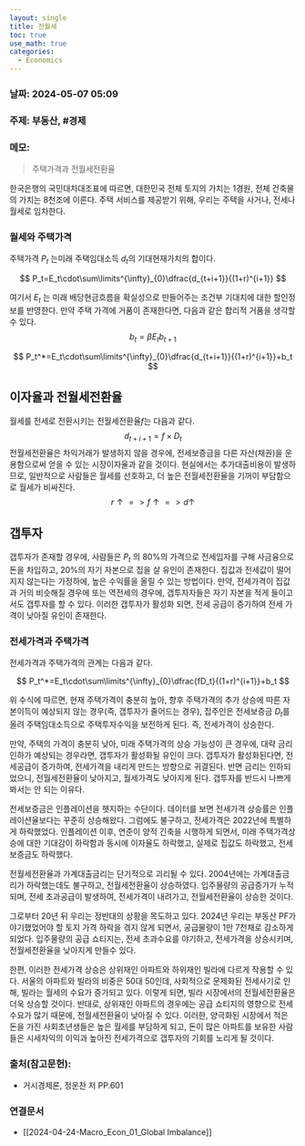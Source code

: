 ```yaml
---
layout: single
title: 전월세
toc: true
use_math: true
categories:
  - Economics
---
```



### 날짜: 2024-05-07 05:09

### 주제: 부동산, #경제 

### 메모:
>주택가격과 전월세전환율

한국은행의 국민대차대조표에 따르면, 대한민국 전체 토지의 가치는 1경원, 전체 건축물의 가치는 8천조에 이른다. 주택 서비스를 제공받기 위해, 우리는 주택을 사거나, 전세나 월세로 임차한다. 

### 월세와 주택가격

주택가격 $P_t$ 는미래 주택임대소득 $d_t$의 기대현재가치의 합이다.

$$
P_t=E_t\cdot\sum\limits^{\infty}_{0}\dfrac{d_{t+i+1}}{(1+r)^{i+1}}
$$

여기서 $E_t$ 는 미래 배당현금흐름을 확실성으로 만들어주는 조건부 기대치에 대한 할인정보를 반영한다. 만약 주택 가격에 거품이 존재한다면, 다음과 같은 합리적 거품을 생각할 수 있다.
$$
b_{t} = \beta E_tb_{t+1}
$$

$$
P_t^*=E_t\cdot\sum\limits^{\infty}_{0}\dfrac{d_{t+i+1}}{(1+r)^{i+1}}+b_t
$$

## 이자율과 전월세전환율 

월세를 전세로 전환시키는 전월세전환율$f$는 다음과 같다.
$$
d_{t+i+1}=f\times D_t
$$
전월세전환율은 차익거래가 발생하지 않을 경우에, 전세보증금을 다른 자산(채권)을 운용함으로써 얻을 수 있는 시장이자율과 같을 것이다. 현실에서는 추가대출비용이 발생하므로, 일반적으로 사람들은 월세를 선호하고, 더 높은 전월세전환율을 기꺼이 부담함으로 월세가 비싸진다.
$$r\uparrow =>f\uparrow => d\uparrow$$

## 갭투자
갭투자가 존재할 경우에, 사람들은 $P_t$ 의 80%의 가격으로 전세입자를 구해 사금융으로 돈을 차입하고, 20%의 자기 자본으로 집을 살 유인이 존재한다. 집값과 전세값이 떨어지지 않는다는 가정하에, 높은 수익률을 올릴 수 있는 방법이다. 만약, 전세가격이 집값과 거의 비슷해질 경우에 또는 역전세의 경우에, 갭투자자들은 자기 자본을 적게 들이고서도 갭투자를 할 수 있다. 이러한 갭투자가 활성화 되면, 전세 공급이 증가하여 전세 가격이 낮아질 유인이 존재한다. 

### 전세가격과 주택가격 

전세가격과 주택가격의 관계는 다음과 같다.

$$
P_t^*=E_t\cdot\sum\limits^{\infty}_{0}\dfrac{fD_t}{(1+r)^{i+1}}+b_t
$$

위 수식에 따르면, 현재 주택가격이 충분히 높아, 향후 주택가격의 추가 상승에 따른 자본이득이 예상되지 않는 경우(즉, 갭투자가 줄어드는 경우), 집주인은 전세보증금 $D_t$를 올려 주택임대소득으로 주택투자수익을 보전하게 된다. 즉, 전세가격이 상승한다.

만약, 주택의 가격이 충분히 낮아, 미래 주택가격의 상승 가능성이 큰 경우에, 대략 금리 인하가 예상되는 경우라면, 갭투자가 활성화될 유인이 크다. 갭투자가 활성화된다면, 전세공급이 증가하여, 전세가격을 내리게 만드는 방향으로 귀결된다. 반면 금리는 인하되었으니, 전월세전환율이 낮아지고, 월세가격도 낮아지게 된다. 갭투자를 반드시 나쁘게 봐서는 안 되는 이유다.

전세보증금은 인플레이션을 헷지하는 수단이다. 데이터를 보면 전세가격 상승률은 인플레이션율보다는 꾸준히 상승해왔다. 그럼에도 불구하고, 전세가격은 2022년에 특별하게 하락했었다. 인플레이션 이후, 연준이 양적 긴축을 시행하게 되면서, 미래 주택가격상승에 대한 기대감이 하락함과 동시에 이자율도 하락했고, 실제로 집값도 하락했고, 전세보증금도 하락했다. 


전월세전환율과 가계대출금리는 단기적으로 괴리될 수 있다.
2004년에는 가계대출금리가 하락했는데도 불구하고, 전월세전환율이 상승하였다. 입주물량의 공급증가가 누적되며, 전세 초과공급이 발생하여, 전세가격이 내려가고, 전월세전환율이 상승한 것이다.

그로부터 20년 뒤 우리는 정반대의 상황을 목도하고 있다. 2024년 우리는 부동산 PF가 야기했었어야 할 토지 가격 하락을 겪지 않게 되면서, 공급물량이 1만 7천채로 감소하게 되었다. 입주물량의 공급 쇼티지는, 전세 초과수요를 야기하고, 전세가격을 상승시키며, 전월세전환율을 낮아지게 만들수 있다.

한편, 이러한 전세가격 상승은 상위재인 아파트와 하위재인 빌라에 다르게 작용할 수 있다. 서울의 아파트와 빌라의 비중은 50대 50인데, 사회적으로 문제화된 전세사기로 인해, 빌라는 월세의 수요가 증가되고 있다. 이렇게 되면, 빌라 시장에서의 전월세전환율은 더욱 상승할 것이다. 반대로, 상위재인 아파트의 경우에는 공급 쇼티지의 영향으로 전세 수요가 많기 때문에, 전월세전환율이 낮아질 수 있다. 이러한, 양극화된 시장에서 적은 돈을 가진 사회초년생들은 높은 월세를 부담하게 되고, 돈이 많은 아파트를 보유한 사람들은 시세차익의 이익과 높아진 전세가격으로 갭투자의 기회를 노리게 될 것이다.

### 출처(참고문헌):
- 거시경제론, 정운찬 저 PP.601

### 연결문서
- [[2024-04-24-Macro_Econ_01_Global Imbalance]]